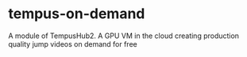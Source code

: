 # tempus-on-demand
A module of TempusHub2. A GPU VM in the cloud creating production quality jump videos on demand for free
